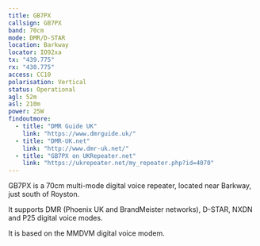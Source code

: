```yaml
---
title: GB7PX
callsign: GB7PX
band: 70cm
mode: DMR/D-STAR
location: Barkway
locator: IO92xa
tx: "439.775"
rx: "430.775"
access: CC10
polarisation: Vertical
status: Operational
agl: 52m
asl: 210m
power: 25W
findoutmore:
  - title: "DMR Guide UK"
    link: "https://www.dmrguide.uk/"
  - title: "DMR-UK.net"
    link: "http://www.dmr-uk.net/"
  - title: "GB7PX on UKRepeater.net"
    link: "https://ukrepeater.net/my_repeater.php?id=4070"
---
```

GB7PX is a 70cm multi-mode digital voice repeater, located near Barkway, just south of Royston.

It supports DMR (Phoenix UK and BrandMeister networks), D-STAR, NXDN and P25 digital voice modes.

It is based on the MMDVM digital voice modem.